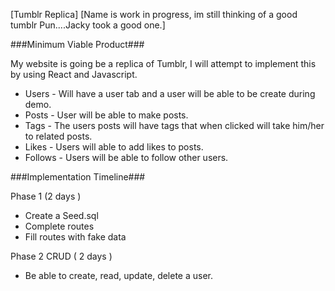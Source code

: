 [Tumblr Replica]
[Name is work in progress, im still thinking of a good tumblr Pun....Jacky took a good one.]


###Minimum Viable Product###

My website is going be a replica of Tumblr, I will attempt to implement this by using React and Javascript.

- Users - Will have a user tab and a user will be able to be create during demo.
- Posts - User will be able to make posts.
- Tags - The users posts will have tags that when clicked will take him/her to related posts.
- Likes - Users will able to add likes to posts.
- Follows - Users will be able to follow other users.

###Implementation Timeline###

Phase 1 (2 days )

- Create a Seed.sql
- Complete routes
- Fill routes with fake data

Phase 2 CRUD ( 2 days )

-  Be able to create, read, update, delete a user.
